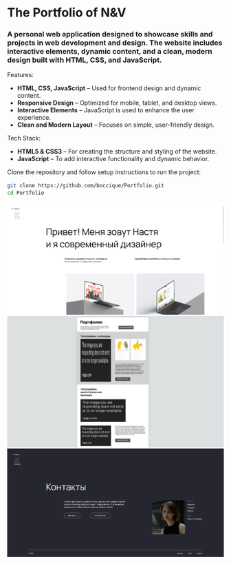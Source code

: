# The Portfolio of N&V
### A personal web application designed to showcase skills and projects in web development and design. The website includes interactive elements, dynamic content, and a clean, modern design built with HTML, CSS, and JavaScript.

Features:
 - **HTML, CSS, JavaScript** – Used for frontend design and dynamic content.    
 - **Responsive Design** – Optimized for mobile, tablet, and desktop views.    
 - **Interactive Elements** – JavaScript is used to enhance the user experience.     
 - **Clean and Modern Layout** – Focuses on simple, user-friendly design.

Tech Stack:
 - **HTML5 & CSS3** – For creating the structure and styling of the website.    
 - **JavaScript** – To add interactive functionality and dynamic behavior.

Clone the repository and follow setup instructions to run the project:

```sh
git clone https://github.com/boccique/Portfolio.git
cd Portfolio
```

![imgage](https://github.com/boccique/Portfolios/blob/main/images/img-1.png)
![imgage](https://github.com/boccique/Portfolios/blob/main/images/img-2.png)
![imgage](https://github.com/boccique/Portfolios/blob/main/images/img-3.png)
